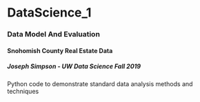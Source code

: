 # DataScience_1
### Data Model And Evaluation
#### Snohomish County Real Estate Data
#####  Joseph Simpson - UW Data Science Fall 2019

Python code to demonstrate standard data analysis methods and techniques